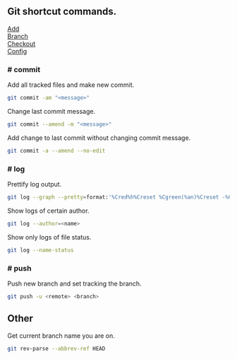 ## Git shortcut commands.

[Add](add.md)<br />
[Branch](branch.md)<br />
[Checkout](checkout.md)<br />
[Config](config.md)

### # commit

Add all tracked files and make new commit.
```sh
git commit -am "<message>"
```

Change last commit message.
```sh
git commit --amend -m "<message>"
```

Add change to last commit without changing commit message.
```sh
git commit -a --amend --no-edit
```

### # log

Prettify log output.
```sh
git log --graph --pretty=format:'%Cred%h%Creset %Cgreen(%an)%Creset -%C(yellow)%d%Creset %s %Cgreen(%cr)%Creset' --abbrev-commit --date=relative
```

Show logs of certain author.
```sh
git log --author=<name>
```

Show only logs of file status.
```sh
git log --name-status
```

### # push

Push new branch and set tracking the branch.
```sh
git push -u <remote> <branch>
```

## Other

Get current branch name you are on.
```sh
git rev-parse --abbrev-ref HEAD
```
